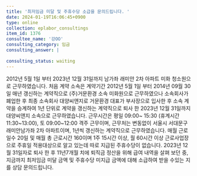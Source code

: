```yaml
---
title: '최저임금 미달 및 주휴수당 소급을 문의드립니다. '
date: 2024-01-19T16:06:45+0900
type: online
collection: eplabor_consultings
item_id: 1376
consultee_name: '강OO'
consulting_category: 임금
consulting_answer: |
    
consulting_status: waiting
---
```


2012년 5월 1일 부터 2023년 12월 31일까지 남가좌 래미안 2차 아파트 미화 청소원으로 근무하였습니다.
처음 계약 소속은 계약기간 2012년 5월 1일 부터 2014년 09월 30일 매년 갱신하는 계약직으로 (주)거문환경 소속 미화원으로 근무하였으나 소속회사가 폐업한 후 최종 소속회사 대양씨앤지로 거문환경 대표가 부사장으로 입사한 후 소속 계약을 승계하여 1년 단위로 계약을 갱신하는 계약직으로 퇴사 한 2023년 12월 31일까지 대양씨앤지 소속으로 근무하였습니다. 
근무시간은 평일 09:00~ 15:30 (휴계시간 11:30~13:00), 토 09:00~12:00 격주 근무이며, 근무처는 변동없이 서울시 서대문구 래미안남가좌 2차 아파트이며, 1년씩 갱신하는 계약직으로 근무하였습니다.  매월 근로일수 20일 및 매월 총 근로시간 160이며 1주 15시간 이상, 월 60시간 이상 근로사업장으로 주휴일 적용대상으로 알고 있는데 따로 지급된 주휴수당이 없습니다. 
2023년 12월 31일자로 퇴사 한 후 11년7개월 치에 퇴직금 정산을 위해 급여 내역을 살펴 보던 중, 지금까지 최저임금 미달 금액 및 주휴수당 미지급 금액에 대해 소급하여 받을 수있는 지를 상담 문의드립니다. 
